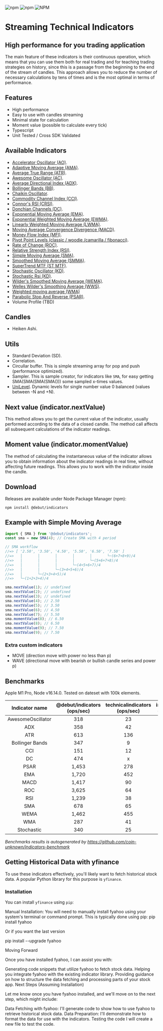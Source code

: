 ![npm](https://img.shields.io/npm/v/@debut/indicators)
![npm](https://img.shields.io/npm/dm/@debut/indicators)
![NPM](https://img.shields.io/npm/l/@debut/indicators)
# Streaming Technical Indicators
## High performance for you trading application

The main feature of these indicators is their continuous operation, which means that you can use them both for real trading and for teaching trading strategies on history, since this is a passage from the beginning to the end of the stream of candles. This approach allows you to reduce the number of necessary calculations by tens of times and is the most optimal in terms of performance.

## Features
- High performance
- Easy to use with candles streaming
- Minimal state for calculation
- Moment value (possible to calculate every tick)
- Typescript
- Unit Tested / Cross SDK Validated

## Available Indicators
- [Accelerator Oscillator (AO)](./docs/AcceleratorOscillator.md).
- [Adaptive Moving Average (AMA)](./docs/AdaptiveMovingAverage.md).
- [Average True Range (ATR)](./docs/AverageTrueRange.md).
- [Awesome Oscillator (AC)](./docs/AwesomeOscillator.md).
- [Average Directional Index  (ADX)](./docs/AverageDirectionalIndex.md).
- [Bollinger Bands (BB)](./docs/BollingerBands.md).
- [Chaikin Oscillator](./docs/ChaikinOscillator.md).
- [Commodity Channel Index (CCI)](./docs/CommodityChannelIndex.md).
- [Connor's RSI (CRSI)](./docs/ConnorsRSI.md).
- [Donchian Channels (DC)](./docs/DonchianChannels.md).
- [Exponential Moving Average (EMA)](./docs/ExponentialMovingAverage.md).
- [Exponential Weighted Moving Average (EWMA)](./docs/ExponentialWeightedMovingAverage.md).
- [Linearly Weighted Moving Average (LWMA)](./docs/LinearlyWeightedMovingAverage.md).
- [Moving Average Convergence Divergence (MACD)](./docs/MovingAverageConvergenceDivergence.md).
- [Money Flow Index (MFI)](./docs/MoneyFlowIndex.md).
- [Pivot Point Levels (classic / woodie /camarilla / fibonacci)](./docs/PivotPointLevels.md).
- [Rate of Change (ROC)](./docs/RateofChange.md).
- [Relative Strength Index (RSI)](./docs/RelativeStrengthIndex.md).
- [Simple Moving Average (SMA)](./docs/SimpleMovingAverage.md).
- [Smoothed Moving Average (SMMA)](./docs/SmoothedMovingAverage.md).
- [SuperTrend MTF (ST MTF)](./docs/SuperTrend.md).
- [Stochastic Oscillator (KD)](./docs/StochasticOscillator.md).
- [Stochastic Rsi (KD)](./docs/StochasticRsi.md).
- [Wilder's Smoothed Moving Average (WEMA)](./docs/WildersSmoothedMovingAverage.md).
- [Welles Wilder's Smoothing Average (WWS)](./docs/WellesWildersSmoothingAverage.md).
- [Weighted moving average (WMA)](./docs/WeightedMovingAverage.md)
- [Parabolic Stop And Reverse (PSAR)](./docs/ParabolicStopAndReverse.md).
- Volume Profile (TBD)

## Candles
- Heiken Ashi.

## Utils
- Standard Deviation (SD).
- Correlation.
- Circullar buffer. This is simple streaming array for pop and push (performance optimized).
- Sampler. This is sample creator, for indicators like `SMA`, for easy getting SMA(SMA(SMA(SMA())) some sampled x-times values.
- [UniLevel](./docs/UniLevel.md). Dynamic levels for single number value 0 balanced (values between -N and +N).


## Next value (indicator.nextValue)
This method allows you to get the current value of the indicator, usually performed according to the data of a closed candle. The method call affects all subsequent calculations of the indicator readings.

## Moment value (indicator.momentValue)
The method of calculating the instantaneous value of the indicator allows you to obtain information about the indicator readings in real time, without affecting future readings. This allows you to work with the indicator inside the candle.

## Download

Releases are available under Node Package Manager (npm):

    npm install @debut/indicators

## Example with Simple Moving Average

```js
import { SMA } from '@debut/indicators';
const sma = new SMA(4); // Create SMA with 4 period

// SMA workflow
//=> [ '2.50', '3.50', '4.50', '5.50', '6.50', '7.50' ]
//=>   │       │       │       │       │       └─(6+7+8+9)/4
//=>   │       │       │       │       └─(5+6+7+8)/4
//=>   │       │       │       └─(4+5+6+7)/4
//=>   │       │       └─(3+4+5+6)/4
//=>   │       └─(2+3+4+5)/4
//=>   └─(1+2+3+4)/4

sma.nextValue(1); // undefined
sma.nextValue(2); // undefined
sma.nextValue(3); // undefined
sma.nextValue(4); // 2.50
sma.nextValue(5); // 3.50
sma.nextValue(6); // 4.50
sma.nextValue(7); // 5.50
sma.momentValue(8); // 6.50
sma.nextValue(8); // 6.50
sma.momentValue(9); // 7.50
sma.nextValue(9); // 7.50

```
### Extra custom indicators
- MOVE (direction move with power no less than p)
- WAVE (directional move with bearish or bullish candle series and power p)

## Benchmarks

Apple M1 Pro, Node v16.14.0. Tested on dateset with 100k elements.

| Indicator name | @debut/indicators (ops/sec)|technicalindicators (ops/sec)|indicatorts (ops/sec)|
|:---------------:|:---------------:|:---------------:|:---------------:|
|AwesomeOscillator|318|23|158|
|ADX|358|42|x|
|ATR|613|136|95|
|Bollinger Bands|347|9|219|
|CCI|151|12|158|
|DC|474|x|74|
|PSAR|1,453|278|666|
|EMA|1,720|452|1,537|
|MACD|1,417|90|467|
|ROC|3,625|64|x|
|RSI|1,239|38|315|
|SMA|678|65|645|
|WEMA|1,462|455|x|
|WMA|287|41|x|
|Stochastic|340|25|67|


*Benchmarks results is autogenerated by https://github.com/coin-unknown/indicators-benchmark*

## Getting Historical Data with yfinance

To use these indicators effectively, you'll likely want to fetch historical stock data. A popular Python library for this purpose is `yfinance`.

### Installation

You can install `yfinance` using `pip`:







Manual Installation: You will need to manually install fyahoo using your system's terminal or command prompt. This is typically done using pip:
pip install fyahoo



Or if you want the last version


pip install --upgrade fyahoo



Moving Forward

Once you have installed fyahoo, I can assist you with:

Generating code snippets that utilize fyahoo to fetch stock data.
Helping you integrate fyahoo with the existing indicator library.
Providing guidance on how to structure the data fetching and processing parts of your stock app.
Next Steps (Assuming Installation)

Let me know once you have fyahoo installed, and we'll move on to the next step, which might include:

Data Fetching with fyahoo: I'll generate code to show how to use fyahoo to retrieve historical stock data.
Data Preparation: I'll demonstrate how to format the data for use with the indicators.
Testing the code I will create a new file to test the code.